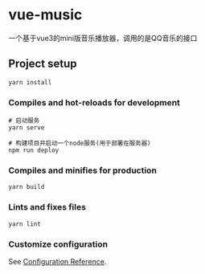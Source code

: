# vue-music
一个基于vue3的mini版音乐播放器，调用的是QQ音乐的接口

## Project setup
```
yarn install
```

### Compiles and hot-reloads for development
```
# 启动服务
yarn serve

# 构建项目并启动一个node服务(用于部署在服务器)
npm run deploy
```

### Compiles and minifies for production
```
yarn build
```

### Lints and fixes files
```
yarn lint
```

### Customize configuration
See [Configuration Reference](https://cli.vuejs.org/config/).
